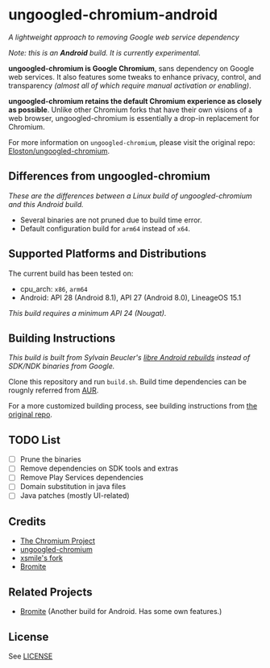 # ungoogled-chromium-android

*A lightweight approach to removing Google web service dependency*

*Note: this is an **Android** build. It is currently experimental.*

**ungoogled-chromium is Google Chromium**, sans dependency on Google web services. It also features some tweaks to enhance privacy, control, and transparency *(almost all of which require manual activation or enabling)*.

**ungoogled-chromium retains the default Chromium experience as closely as possible**. Unlike other Chromium forks that have their own visions of a web browser, ungoogled-chromium is essentially a drop-in replacement for Chromium.

For more information on `ungoogled-chromium`, please visit the original repo: [Eloston/ungoogled-chromium](https://github.com/Eloston/ungoogled-chromium).

## Differences from ungoogled-chromium

*These are the differences between a Linux build of ungoogled-chromium and this Android build.*

* Several binaries are not pruned due to build time error.
* Default configuration build for `arm64` instead of `x64`.

## Supported Platforms and Distributions

The current build has been tested on:
* cpu_arch: `x86`, `arm64`
* Android: API 28 (Android 8.1), API 27 (Android 8.0), LineageOS 15.1

*This build requires a minimum API 24 (Nougat).*

## Building Instructions
*This build is built from Sylvain Beucler's [libre Android rebuilds](http://android-rebuilds.beuc.net/) instead of SDK/NDK binaries from Google.*

Clone this repository and run `build.sh`. Build time dependencies can be rougnly referred from [AUR](https://aur.archlinux.org/packages/ungoogled-chromium-archlinux/).

For a more customized building process, see building instructions from [the original repo](https://github.com/Eloston/ungoogled-chromium/blob/master/docs/building.md).

## TODO List
- [ ] Prune the binaries
- [ ] Remove dependencies on SDK tools and extras
- [ ] Remove Play Services dependencies
- [ ] Domain substitution in java files
- [ ] Java patches (mostly UI-related)

## Credits

* [The Chromium Project](//www.chromium.org/)
* [ungoogled-chromium](//github.com/Eloston/ungoogled-chromium)
* [xsmile's fork](//github.com/xsmile/ungoogled-chromium/tree/android)
* [Bromite](//github.com/bromite/bromite)

## Related Projects

* [Bromite](//github.com/bromite/bromite) (Another build for Android. Has some own features.)

## License

See [LICENSE](LICENSE)